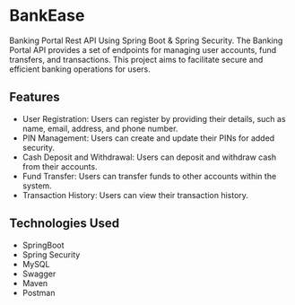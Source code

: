 # BankEase

Banking Portal Rest API Using Spring Boot & Spring Security.
The Banking Portal API provides a set of endpoints for managing user accounts, fund transfers, and transactions. This project aims to facilitate secure and efficient banking operations for users.

## Features
* User Registration: Users can register by providing their details, such as name, email, address, and phone number.
* PIN Management: Users can create and update their PINs for added security.
* Cash Deposit and Withdrawal: Users can deposit and withdraw cash from their accounts.
* Fund Transfer: Users can transfer funds to other accounts within the system.
* Transaction History: Users can view their transaction history.

## Technologies Used
* SpringBoot
* Spring Security
* MySQL
* Swagger
* Maven
* Postman
